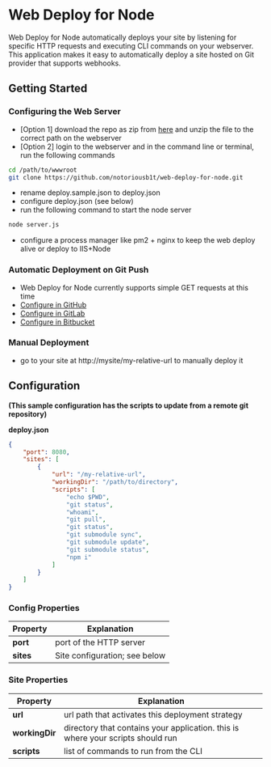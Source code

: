 # Web Deploy for Node

Web Deploy for Node automatically deploys your site by listening for specific HTTP requests and executing CLI commands on your webserver. This application makes it easy to automatically deploy a site hosted on Git provider that supports webhooks.

## Getting Started

### Configuring the Web Server

- [Option 1] download the repo as zip from <a target="_blank" href="https://github.com/notoriousb1t/web-deploy-for-node/archive/master.zip">here</a> and unzip the file to the correct path on the webserver
- [Option 2] login to the webserver and in the command line or terminal, run the following commands

```bash
cd /path/to/wwwroot
git clone https://github.com/notoriousb1t/web-deploy-for-node.git
```

- rename deploy.sample.json to deploy.json
- configure deploy.json (see below)
- run the following command to start the node server

```bash
node server.js
```
- configure a process manager like pm2 + nginx to keep the web deploy alive or deploy to IIS+Node

### Automatic Deployment on Git Push
- Web Deploy for Node currently supports simple GET requests at this time
- <a target="_blank" href="https://developer.github.com/webhooks/creating/">Configure in GitHub</a>
- <a target="_blank" href="https://gitlab.com/gitlab-org/gitlab-ce/blob/master/doc/web_hooks/web_hooks.md">Configure in GitLab</a>
- <a target="_blank" href="https://confluence.atlassian.com/bitbucket/manage-webhooks-735643732.html">Configure in Bitbucket</a>

### Manual Deployment
- go to your site at http://mysite/my-relative-url to manually deploy it

## Configuration

**(This sample configuration has the scripts to update from a remote git repository)**

**deploy.json**
```json
{
    "port": 8080,
    "sites": [
        {
            "url": "/my-relative-url",
            "workingDir": "/path/to/directory",
            "scripts": [
                "echo $PWD",
                "git status",
                "whoami",
                "git pull",
                "git status",
                "git submodule sync",
                "git submodule update",
                "git submodule status",
                "npm i"
            ]
        }
    ]
}
```

### Config Properties

| Property | Explanation |
| ------------- | ------------- |
| **port**  | port of the HTTP server  |
| **sites**  | Site configuration; see below  |

### Site Properties
| Property | Explanation |
| ------------- | ------------- |
| **url**  | url path that activates this deployment strategy  |
| **workingDir**  | directory that contains your application.  this is where your scripts should run  |
| **scripts**  | list of commands to run from the CLI  |
